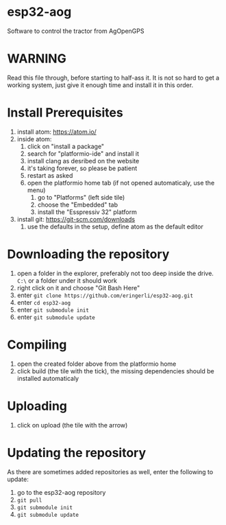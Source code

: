 # esp32-aog
Software to control the tractor from AgOpenGPS

# WARNING
Read this file through, before starting to half-ass it. It is not so hard to get a working system, just give it enough time and install it in this order.

# Install Prerequisites
1. install atom: https://atom.io/
1. inside atom:
   1. click on "install a package"
   1. search for "platformio-ide" and install it
   1. install clang as desribed on the website
   1. it's taking forever, so please be patient
   1. restart as asked
   1. open the platformio home tab (if not opened automaticaly, use the menu)
      1. go to "Platforms" (left side tile)
      1. choose the "Embedded" tab
      1. install the "Esspressiv 32" platform
1. install git: https://git-scm.com/downloads
   1. use the defaults in the setup, define atom as the default editor

# Downloading the repository
1. open a folder in the explorer, preferably not too deep inside the drive. `C:\` or a folder under it should work
1. right click on it and choose "Git Bash Here"
1. enter `git clone https://github.com/eringerli/esp32-aog.git`
1. enter `cd esp32-aog`
1. enter `git submodule init`
1. enter `git submodule update`

# Compiling
1. open the created folder above from the platformio home
1. click build (the tile with the tick), the missing dependencies should be installed automaticaly

# Uploading
1. click on upload (the tile with the arrow)

# Updating the repository
As there are sometimes added repositories as well, enter the following to update:
1. go to the esp32-aog repository
1. `git pull`
1. `git submodule init`
1. `git submodule update`
